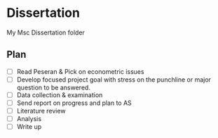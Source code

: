 # Dissertation
My Msc Dissertation folder

## Plan

- [ ] Read Peseran & Pick on econometric issues
- [ ] Develop focused project goal with stress on the punchline or major question to be answered.
- [ ] Data collection & examination
- [ ] Send report on progress and plan to AS
- [ ] Literature review
- [ ] Analysis
- [ ] Write up